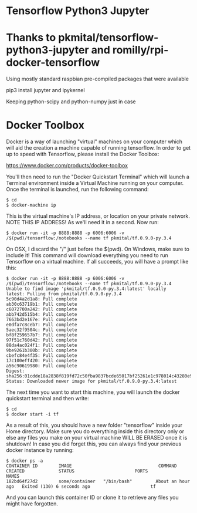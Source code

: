 Tensorflow Python3 Jupyter
==========================

# Thanks to pkmital/tensorflow-python3-jupyter and romilly/rpi-docker-tensorflow

Using mostly standard raspbian pre-compiled packages that were available

pip3 install jupyter and ipykernel

Keeping python-scipy and python-numpy just in case

# Docker Toolbox

Docker is a way of launching "virtual" machines on your computer which will aid the creation a machine capable of running tensorflow.  In order to get up to speed with Tensorflow, please install the Docker Toolbox:

https://www.docker.com/products/docker-toolbox

You'll then need to run the "Docker Quickstart Terminal" which will launch a Terminal environment inside a Virtual Machine running on your computer.  Once the terminal is launched, run the following command:

```
$ cd
$ docker-machine ip
```

This is the virtual machine's IP address, or location on your private network.  NOTE THIS IP ADDRESS!  As we'll need it in a second.  Now run:

```
$ docker run -it -p 8888:8888 -p 6006:6006 -v /$(pwd)/tensorflow:/notebooks --name tf pkmital/tf.0.9.0-py.3.4
```

On OSX, I discard the "/" just before the $(pwd).  On Windows, make sure to include it!  This command will download everything you need to run Tensorflow on a virtual machine.  If all succeeds, you will have a prompt like this:

```
$ docker run -it -p 8888:8888 -p 6006:6006 -v /$(pwd)/tensorflow:/notebooks --name tf pkmital/tf.0.9.0-py.3.4
Unable to find image 'pkmital/tf.0.9.0-py.3.4:latest' locally
latest: Pulling from pkmital/tf.0.9.0-py.3.4
5c90d4a2d1a8: Pull complete
ab30c63719b1: Pull complete
c6072700a242: Pull complete
abb742d515b4: Pull complete
7663bd2e167e: Pull complete
e0dfa7c8ceb7: Pull complete
5aec32f9504c: Pull complete
bf8f259657b7: Pull complete
97f51c760d42: Pull complete
88da4ac024f1: Pull complete
9be9261b300b: Pull complete
cbefc84e4f35: Pull complete
17c100eff420: Pull complete
a56c90619980: Pull complete
Digest: sha256:01cdde18a2838f819fd72c50fba9837bcde65017bf25261e1c978014c43280e9
Status: Downloaded newer image for pkmital/tf.0.9.0-py.3.4:latest
```

The next time you want to start this machine, you will launch the docker quickstart terminal and then write:

```
$ cd
$ docker start -i tf
```

As a result of this, you should have a new folder "tensorflow" inside your Home directory.  Make sure you do everything inside this directory only or else any files you make on your virtual machine WILL BE ERASED once it is shutdown!  In case you did forget this, you can always find your previous docker instance by running:

```
$ docker ps -a
CONTAINER ID        IMAGE                                 COMMAND             CREATED             STATUS                       PORTS               NAMES
182bd64f27d2        some/container   "/bin/bash"         About an hour ago   Exited (130) 6 seconds ago                       tf
```

And you can launch this container ID or clone it to retrieve any files you might have forgotten.
